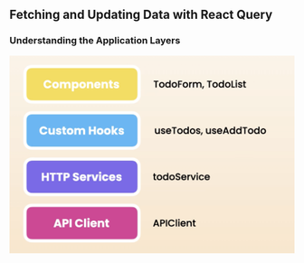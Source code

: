 ## Fetching and Updating Data with React Query

### Understanding the Application Layers

![Alt text](image.png)
